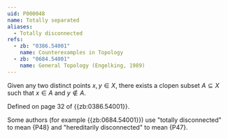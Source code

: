 ```yaml
---
uid: P000048
name: Totally separated
aliases:
  - Totally disconnected
refs:
  - zb: "0386.54001"
    name: Counterexamples in Topology
  - zb: "0684.54001"
    name: General Topology (Engelking, 1989)
---
```


Given any two distinct points $x,y \in X$, there exists a clopen subset $A\subseteq X$ such that
$x\in A$ and $y\not\in A$.

Defined on page 32 of {{zb:0386.54001}}.

Some authors (for example {{zb:0684.54001}}) use "totally disconnected" to mean {P48} and "hereditarily disconnected" to mean {P47}.
